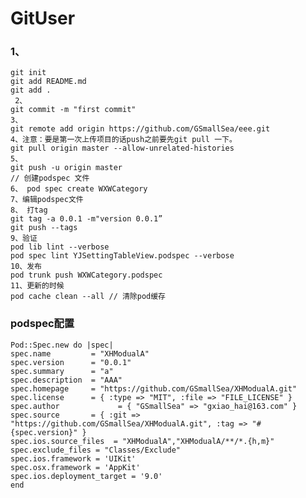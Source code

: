 # GitUser
### 1、
    git init
    git add README.md
    git add .
     2、
    git commit -m "first commit"
    3、
    git remote add origin https://github.com/GSmallSea/eee.git
    4、注意：要是第一次上传项目的话push之前要先git pull 一下。
    git pull origin master --allow-unrelated-histories
    5、
    git push -u origin master
    // 创建podspec 文件
    6、 pod spec create WXWCategory 
    7、编辑podspec文件
    8、 打tag
    git tag -a 0.0.1 -m"version 0.0.1”
    git push --tags
    9、验证
    pod lib lint --verbose
    pod spec lint YJSettingTableView.podspec --verbose
    10、发布
    pod trunk push WXWCategory.podspec
    11、更新的时候
    pod cache clean --all // 清除pod缓存
### podspec配置
    Pod::Spec.new do |spec|
    spec.name         = "XHModualA"
    spec.version      = "0.0.1"
    spec.summary      = "a"
    spec.description  = "AAA"
    spec.homepage     = "https://github.com/GSmallSea/XHModualA.git"
    spec.license      = { :type => "MIT", :file => "FILE_LICENSE" }
    spec.author             = { "GSmallSea" => "gxiao_hai@163.com" }
    spec.source       = { :git => "https://github.com/GSmallSea/XHModualA.git", :tag => "#{spec.version}" }
    spec.ios.source_files  = "XHModualA","XHModualA/**/*.{h,m}"
    spec.exclude_files = "Classes/Exclude"
    spec.ios.framework = 'UIKit'
    spec.osx.framework = 'AppKit'
    spec.ios.deployment_target = '9.0'
    end





